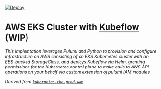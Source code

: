 [![Deploy](https://get.pulumi.com/new/button.svg)](https://app.pulumi.com/new)

# AWS EKS Cluster with [Kubeflow](https://kubeflow.org) (WIP)

_This implemtation leverages Pulumi and Python to provision and configure infrastructure on AWS consisting of an EKS Kubernetes cluster with an EBS-backed StorageClass, and deploys Kubeflow via Helm, granting permissions for the Kubernetes control plane to make calls to AWS API operations on your behalf via custom extension of pulumi IAM modules_

_Derived from [`kubernetes-the-prod-way`](https://git.io/fjpBs)_